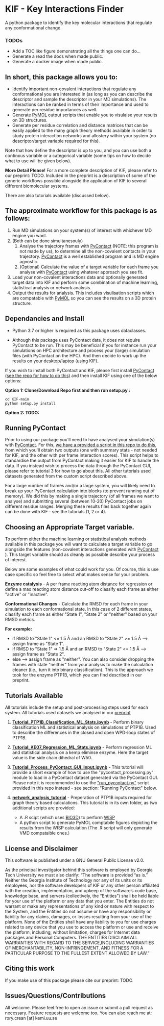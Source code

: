 # KIF - Key Interactions Finder
 A python package to identify the key molecular interactions that regulate any conformational change.
 
 ### TODOs ### 
- Add a TOC like figure demonstrating all the things one can do... 
- Generate a read the docs when made public. 
- Generate a docker image when made public. 


## In short, this package allows you to:
 - Identify important non-covalent interactions that regulate any conformational you are interested in (as long as you can describe the descriptor and sample the descriptor in your MD simulations). The interactions can be ranked in terms of their importance and used to generate per residue importances as well. 
 - Generate [PyMOL](https://pymol.org/2/) output scripts that enable you to visulaise your results on 3D structures. 
 - Generate per residue correlation and distance matrices that can be easily applied to the many graph theory methods available in order to study protein interaction networks and allostery within your system (no descriptor/target variable required for this). 

Note that how define the descriptor is up to you, and you can use both a continous variable or a categorical variable (some tips on how to decide what to use will be given below). 

**More Detail Please!**
For a more complete description of KIF, please refer to our preprint: TODO. Included in the preprint is a description of some of the generic workflows possible alongside the application of KIF to several different biomolecular systems. 

There are also tutorials available (discussed below). 

## The approximate workflow for this package is as follows: 
1. Run MD simulations on your system(s) of interest with whichever MD engine you want. 
2. (Both can be done simultanesouly)
    1. Analyse the trajectory frames with [PyContact](https://github.com/maxscheurer/pycontact) (NOTE: this program is not made by us), to determine all the non-covalent contacts in your trajectory. [PyContact](https://github.com/maxscheurer/pycontact) is a well established program and is MD engine agnostic.
    2. (Optional) Calculate the value of a target variable for each frame you analyse with [PyContact](https://github.com/maxscheurer/pycontact) using whatever approach you see fit. 
3. Load your non-covalent interactions data and optionally generated target data into KIF and perform some combination of machine learning, statistical analysis or network analysis. 
4. Output the results for analysis. This includes visulisation scripts which are compatable with [PyMOL](https://pymol.org/2/) so you can see the results on a 3D protein structure. 


## Dependancies and Install 
- Python 3.7 or higher is required as this package uses dataclasses. 

- Although this package uses PyContact data, it does not require PyContact to be run. This may be beneficial if you for instance run your simulations on HPC architecture and process your (large) simulation files (with PyContact on the HPC). And then decide to work up the results on your desktop/laptop (using KIF). 

If you wish to install both PyContact and KIF, please first install [PyContact (see the repo for how to do this)](https://github.com/maxscheurer/pycontact) and then install KIF using one of the below options:


**Option 1: Clone/Download Repo first and then run setup.py :**

```
cd KIF-main
python setup.py install 
```

**Option 2: TODO:**




## Running PyContact 
Prior to using our package you'll need to have analysed your simulation(s) with [PyContact](https://github.com/maxscheurer/pycontact). For this, [we have a provided a script in this repo to do this](https://github.com/kamerlinlab/key-interactions-finder/blob/main/key_interactions_finder/run_pycontact.py), from which you'll obtain two outputs (one with summary stats - not needed for KIF, and the other with per frame interaction scores). This script helps to standardise the output from PyContact making it easier for KIF to handle the data. If you instead wish to process the data through the PyContact GUI, please refer to tutorial 3 for how to go about this. All other tutorials used datasets generated from the custom script described above. 

For a large number of frames and/or a large system, you will likely need to break up your PyContact calculation into blocks (to prevent running out of memory). We did this by making a single trajectory (of all frames we want to analyse) and submitting several (between 10-20) PyContact jobs on different residue ranges. Merging these results files back together again can be done with KIF - see the tutorials (1, 2 or 4).  


## Choosing an Appropriate Target variable.  
To perform either the machine learning or statistical analysis methods available in this package you will want to calculate a target variable to go alongside the features (non-covalent interactions generated with [PyContact](https://github.com/maxscheurer/pycontact) ). This target variable should as cleanly as possible describe your process of interest. 

Below are some examples of what could work for you. Of course, this is use case specific so feel free to select what makes sense for your problem.

**Enzyme catalysis** - A per frame reacting atom distance for regression or define a max reacting atom distance cut-off to classify each frame as either "active" or "inactive". 

**Conformational Changes** - Calculate the RMSD for each frame in your simulation to each conformational state. In this case of 2 different states, classify each frame as either "State 1", "State 2" or "neither" based on your RMSD metrics.

**For example:**
* if RMSD to "State 1" <= 1.5 Å and an RMSD to "State 2" >= 1.5 Å --> assign frame as "State 1".
* if RMSD to "State 1" => 1.5 Å and an RMSD to "State 2" <= 1.5 Å --> assign frame as "State 2".
* else --> assign frame as "neither".
You can also consider dropping the frames with state "neither" from your analysis to make the calculation cleaner (i.e., turn it into binary classification).
This is the approach we took for the enzyme PTP1B, which you can find described in our preprint. 


## Tutorials Available
All tutorials include the setup and post-processing steps used for each system. All tutorials used datasets we analysed in our [preprint](TODO)

1. **[Tutorial_PTP1B_Classification_ML_Stats.ipynb](https://github.com/kamerlinlab/KIF/blob/main/tutorials/Tutorial_PTP1B_Classification_ML_Stats.ipynb)**  - Perform binary classification ML and statistical analysis on simulations of PTP1B. Used to describe the differences in the closed and open WPD-loop states of PTP1B.   

2. **[Tutorial_KE07_Regression_ML_Stats.ipynb](https://github.com/kamerlinlab/KIF/blob/main/tutorials/Tutorial_KE07_Regression_ML_Stats.ipynb)** - Perform regression ML and statistical analysis on a kemp eliminse enzyme. Here the target value is the side chain dihedral of W50. 

3. **[Tutorial_Process_PyContact_GUI_Input.ipynb](https://github.com/kamerlinlab/KIF/blob/main/tutorials/Tutorial_Process_PyContact_GUI_Input.ipynb)** - This tutorial will provide a short example of how to use the "pycontact_processing.py" module to load in a PyContact dataset generated via the PyContact GUI. Please note it is recommended to use the ["run_pycontact.py"](https://github.com/kamerlinlab/key-interactions-finder/blob/main/key_interactions_finder/run_pycontact.py) script provided in this repo instead - see section: "Running PyContact" below. 

4. **[network_analysis_tutorial](https://github.com/kamerlinlab/KIF/tree/main/tutorials/network_analysis_tutorial)** - Preperation of PTP1B inputs required for graph theory based calculations. This tutorial is in its own folder, as two additional scripts are provided: 
      - A .R scipt (which uses [BIO3D](http://thegrantlab.org/bio3d_v2/)) to perform [WISP](https://pubs.acs.org/doi/10.1021/ct4008603)  
      - A python script to generate PyMOL comptabile figures depicting the results from the WISP calculation (The .R script will only generate VMD compataible ones.) 


## License and Disclaimer

This software is published under a GNU General Public License v2.0.

As the principal investigator behind this software is employed by Georgia Tech University we must also clarify: “The software is provided “as is.” Neither the Georgia Institute of Technology nor any of its units or its employees, nor the software developers of KIF or any other person affiliated with the creation, implementation, and upkeep of the software’s code base, knowledge base, and servers (collectively, the “Entities”) shall be held liable for your use of the platform or any data that you enter. The Entities do not warrant or make any representations of any kind or nature with respect to the System, and the Entities do not assume or have any responsibility or liability for any claims, damages, or losses resulting from your use of the platform. None of the Entities shall have any liability to you for use charges related to any device that you use to access the platform or use and receive the platform, including, without limitation, charges for Internet data packages and Personal Computers. THE ENTITIES DISCLAIM ALL WARRANTIES WITH REGARD TO THE SERVICE,INCLUDING WARRANTIES OF MERCHANTABILITY, NON-INFRINGEMENT, AND FITNESS FOR A PARTICULAR PURPOSE TO THE FULLEST EXTENT ALLOWED BY LAW.”




## Citing this work
If you make use of this package please cite our preprint: TODO. 

## Issues/Questions/Contributions
All welcome. Please feel free to open an issue or submit a pull request as necessary. Feature requests are welcome too. 
You can also reach me at: rory.crean [at] kemi.uu.se
